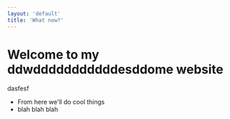 ```yaml
---
layout: 'default'
title: 'What now?'
--- 
```


<h1>Welcome to my ddwdddddddddddesddome website</h1>
dasfesf
<ul>
  <li>From here we'll do cool things</li>
  <li>blah blah blah</li>
</ul>
